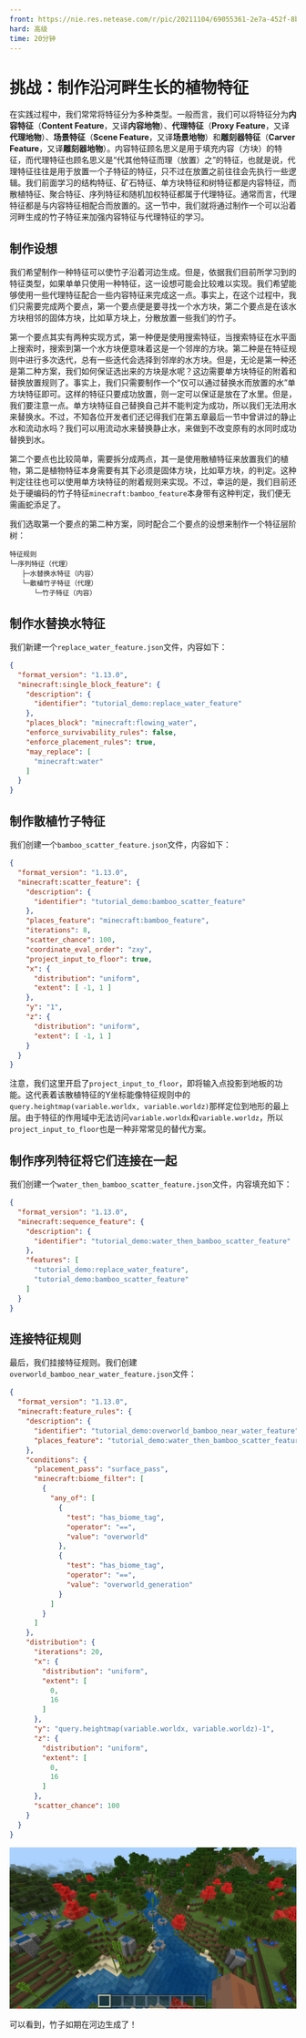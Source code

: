 ```yaml
---
front: https://nie.res.netease.com/r/pic/20211104/69055361-2e7a-452f-8b1a-f23e1262a03a.jpg
hard: 高级
time: 20分钟
---
```


# 挑战：制作沿河畔生长的植物特征

在实践过程中，我们常常将特征分为多种类型。一般而言，我们可以将特征分为**内容特征**（**Content Feature**，又译**内容地物**）、**代理特征**（**Proxy Feature**，又译**代理地物**）、**场景特征**（**Scene Feature**，又译**场景地物**）和**雕刻器特征**（**Carver Feature**，又译**雕刻器地物**）。内容特征顾名思义是用于填充内容（方块）的特征，而代理特征也顾名思义是“代其他特征而理（放置）之”的特征，也就是说，代理特征往往是用于放置一个子特征的特征，只不过在放置之前往往会先执行一些逻辑。我们前面学习的结构特征、矿石特征、单方块特征和树特征都是内容特征，而散植特征、聚合特征、序列特征和随机加权特征都属于代理特征。通常而言，代理特征都是与内容特征相配合而放置的。这一节中，我们就将通过制作一个可以沿着河畔生成的竹子特征来加强内容特征与代理特征的学习。

## 制作设想

我们希望制作一种特征可以使竹子沿着河边生成。但是，依据我们目前所学习到的特征类型，如果单单只使用一种特征，这一设想可能会比较难以实现。我们希望能够使用一些代理特征配合一些内容特征来完成这一点。事实上，在这个过程中，我们只需要完成两个要点，第一个要点便是要寻找一个水方块，第二个要点是在该水方块相邻的固体方块，比如草方块上，分散放置一些我们的竹子。

第一个要点其实有两种实现方式，第一种便是使用搜索特征，当搜索特征在水平面上搜索时，搜索到第一个水方块便意味着这是一个邻岸的方块。第二种是在特征规则中进行多次迭代，总有一些迭代会选择到邻岸的水方块。但是，无论是第一种还是第二种方案，我们如何保证选出来的方块是水呢？这边需要单方块特征的附着和替换放置规则了。事实上，我们只需要制作一个“仅可以通过替换水而放置的水”单方块特征即可。这样的特征只要成功放置，则一定可以保证是放在了水里。但是，我们要注意一点。单方块特征自己替换自己并不能判定为成功，所以我们无法用水来替换水。不过，不知各位开发者们还记得我们在第五章最后一节中曾讲过的静止水和流动水吗？我们可以用流动水来替换静止水，来做到不改变原有的水同时成功替换到水。

第二个要点也比较简单，需要拆分成两点，其一是使用散植特征来放置我们的植物，第二是植物特征本身需要有其下必须是固体方块，比如草方块，的判定。这种判定往往也可以使用单方块特征的附着规则来实现。不过，幸运的是，我们目前还处于硬编码的竹子特征`minecraft:bamboo_feature`本身带有这种判定，我们便无需画蛇添足了。

我们选取第一个要点的第二种方案，同时配合二个要点的设想来制作一个特征层阶树：

```shell
特征规则
└─序列特征（代理）
   ├─水替换水特征（内容）
   └─散植竹子特征（代理）
      └─竹子特征（内容）
```

## 制作水替换水特征

我们新建一个`replace_water_feature.json`文件，内容如下：

```json
{
  "format_version": "1.13.0",
  "minecraft:single_block_feature": {
    "description": {
      "identifier": "tutorial_demo:replace_water_feature"
    },
	"places_block": "minecraft:flowing_water",
    "enforce_survivability_rules": false,
    "enforce_placement_rules": true,
	"may_replace": [
      "minecraft:water"
    ]
  }
}
```

## 制作散植竹子特征

我们创建一个`bamboo_scatter_feature.json`文件，内容如下：

```json
{
  "format_version": "1.13.0",
  "minecraft:scatter_feature": {
    "description": {
      "identifier": "tutorial_demo:bamboo_scatter_feature"
    },
    "places_feature": "minecraft:bamboo_feature",
    "iterations": 8,
    "scatter_chance": 100,
    "coordinate_eval_order": "zxy",
    "project_input_to_floor": true,
    "x": {
      "distribution": "uniform",
      "extent": [ -1, 1 ]
    },
    "y": "1",
    "z": {
      "distribution": "uniform",
      "extent": [ -1, 1 ]
    }
  }
}
```

注意，我们这里开启了`project_input_to_floor`，即将输入点投影到地板的功能。这代表着该散植特征的Y坐标能像特征规则中的`query.heightmap(variable.worldx, variable.worldz)`那样定位到地形的最上层。由于特征的作用域中无法访问`variable.worldx`和`variable.worldz`，所以`project_input_to_floor`也是一种非常常见的替代方案。

## 制作序列特征将它们连接在一起

我们创建一个`water_then_bamboo_scatter_feature.json`文件，内容填充如下：

```json
{
  "format_version": "1.13.0",
  "minecraft:sequence_feature": {
    "description": {
      "identifier": "tutorial_demo:water_then_bamboo_scatter_feature"
    },
    "features": [
      "tutorial_demo:replace_water_feature",
      "tutorial_demo:bamboo_scatter_feature"
    ]
  }
}
```

## 连接特征规则

最后，我们挂接特征规则。我们创建`overworld_bamboo_near_water_feature.json`文件：

```json
{
  "format_version": "1.13.0",
  "minecraft:feature_rules": {
    "description": {
      "identifier": "tutorial_demo:overworld_bamboo_near_water_feature",
      "places_feature": "tutorial_demo:water_then_bamboo_scatter_feature"
    },
    "conditions": {
      "placement_pass": "surface_pass",
      "minecraft:biome_filter": [
        {
          "any_of": [
            {
              "test": "has_biome_tag",
              "operator": "==",
              "value": "overworld"
            },
            {
              "test": "has_biome_tag",
              "operator": "==",
              "value": "overworld_generation"
            }
          ]
        }
      ]
    },
    "distribution": {
      "iterations": 20,
      "x": {
        "distribution": "uniform",
        "extent": [
          0,
          16
        ]
      },
      "y": "query.heightmap(variable.worldx, variable.worldz)-1",
      "z": {
        "distribution": "uniform",
        "extent": [
          0,
          16
        ]
      },
      "scatter_chance": 100
    }
  }
}
```

![](./images/16.11_bamboo_in-game.png)

可以看到，竹子如期在河边生成了！
